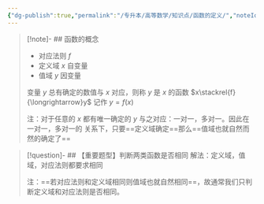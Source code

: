 ```yaml
---
{"dg-publish":true,"permalink":"/专升本/高等数学/知识点/函数的定义/","noteIcon":""}
---
```


> [!note]- ## 函数的概念
>- 对应法则 $f$
>- 定义域 $x$ 自变量
>- 值域 $y$ 因变量
>
>变量 $y$ 总有确定的数值与 $x$ 对应，则称 $y$ 是 $x$ 的函数  $x\stackrel{f}{\longrightarrow}y$  记作 $y=f(x)$
>
>注：对于任意的 $x$ 都有唯一确定的 $y$ 与之对应：一对一，多对一。因此在一对一，多对一的 关系下，只要==定义域确定==那么==值域也就自然而然的确定了==

> [!question]- ## 【重要题型】判断两类函数是否相同
> 解法：定义域，值域，对应法则都要求相同 
> 
> 注：==若对应法则和定义域相同则值域也就自然相同==，故通常我们只判断定义域和对应法则是否相同。